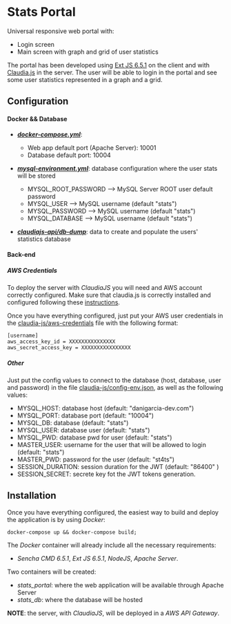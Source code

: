 # Stats Portal

Universal responsive web portal with:
- Login screen
- Main screen with graph and grid of user statistics

The portal has been developed using [Ext JS 6.5.1](http://docs.sencha.com/extjs/6.5.1/) on the client and with [Claudia.js](https://claudiajs.com/) in the server. The user will be able to login in the portal and see some user statistics represented in a graph and a grid.

## Configuration

#### Docker && Database

- _**[docker-compose.yml](docker-compose.yml)**_:
    - Web app default port (Apache Server): 10001
    - Database default port: 10004
    
- _**[mysql-environment.yml](mysql-environment.yml)**_: database configuration where the user stats will be stored
    - MYSQL_ROOT_PASSWORD   --> MySQL Server ROOT user default password
    - MYSQL_USER            --> MySQL username (default "stats")
    - MYSQL_PASSWORD        --> MySQL username (default "stats")
    - MYSQL_DATABASE        --> MySQL username (default "stats")
    
- _**[claudiajs-api/db-dump](claudiajs-api/db-dump)**_: data to create and populate the users' statistics database

#### Back-end

##### AWS Credentials
To deploy the server with  _ClaudiaJS_ you will need and AWS account correctly configured. Make sure that claudia.js is correctly installed and configured following these [instructions](https://claudiajs.com/tutorials/installing.html).

Once you have everything configured, just put your AWS user credentials in the [claudia-js/aws-credentials](claudia-js/aws-credentials) file with the following format:
```
[username]
aws_access_key_id = XXXXXXXXXXXXXXX
aws_secret_access_key = XXXXXXXXXXXXXXXX
```

##### Other
Just put the config values to connect to the database (host, database, user and password) in the file [claudia-js/config-env.json](claudia-js/config-env.json), as well as the following values:

- MYSQL_HOST: database host (default: "danigarcia-dev.com")
- MYSQL_PORT: database port (default: "10004")
- MYSQL_DB: database (default: "stats")
- MYSQL_USER: database user (default: "stats")
- MYSQL_PWD: database pwd for user (default: "stats")
- MASTER_USER: username for the user that will be allowed to login (default: "stats")
- MASTER_PWD: password for the user (default: "st4ts")
- SESSION_DURATION: session duration for the JWT (default: "86400" )
- SESSION_SECRET: secrete key fot the JWT tokens generation.

## Installation

Once you have everything configured, the easiest way to build and deploy the application is by using _Docker_:
```
docker-compose up && docker-compose build;
```
The _Docker_ container will already include all the necessary requirements: 
- _Sencha CMD 6.5.1_, _Ext JS 6.5.1_, _NodeJS_, _Apache Server_.

Two containers will be created:
- *stats_portal*: where the web application will be available through Apache Server
- *stats_db*: where the database will be hosted

**NOTE**: the server, with _ClaudiaJS_, will be deployed in a _AWS API Gateway_.
